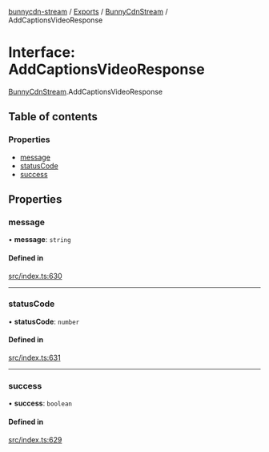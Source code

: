 [bunnycdn-stream](../README.md) / [Exports](../modules.md) / [BunnyCdnStream](../modules/BunnyCdnStream.md) / AddCaptionsVideoResponse

# Interface: AddCaptionsVideoResponse

[BunnyCdnStream](../modules/BunnyCdnStream.md).AddCaptionsVideoResponse

## Table of contents

### Properties

- [message](BunnyCdnStream.AddCaptionsVideoResponse.md#message)
- [statusCode](BunnyCdnStream.AddCaptionsVideoResponse.md#statuscode)
- [success](BunnyCdnStream.AddCaptionsVideoResponse.md#success)

## Properties

### message

• **message**: `string`

#### Defined in

[src/index.ts:630](https://github.com/dan-online/bunnycdn-stream/blob/316ffbe/src/index.ts#L630)

___

### statusCode

• **statusCode**: `number`

#### Defined in

[src/index.ts:631](https://github.com/dan-online/bunnycdn-stream/blob/316ffbe/src/index.ts#L631)

___

### success

• **success**: `boolean`

#### Defined in

[src/index.ts:629](https://github.com/dan-online/bunnycdn-stream/blob/316ffbe/src/index.ts#L629)
